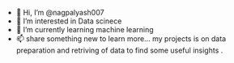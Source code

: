 - 👋 Hi, I’m @nagpalyash007
- 👀 I’m interested in Data scinece 
- 🌱 I’m currently learning machine learning
- 📫 share something new to learn more...
  my projects is on data preparation and retriving of data to find some useful insights .

